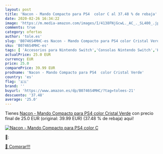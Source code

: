```yaml
---
layout: post
title: 'Nacon - Mando Compacto para PS4  color C al 37.48 % de rebaja'
date: 2020-02-26 16:34:22
image: 'https://m.media-amazon.com/images/I/4138FNjGcwL._AC_._SL400_.jpg'
comments: true
category: ofertas
author: 'tole.es'
slug: 'B0746S4MHC-es Nacon - Mando Compacto para PS4 color Cristal Verde'
sku: 'B0746S4MHC-es'
tags: [ 'Accesorios para Nintendo Switch','Consolas Nintendo Switch','Hardware y juegos para Nintendo Switch','Juegos para Nintendo Switch','Mandos para Nintendo Switch','Videojuegos','ps4', ]
actualPrice: 25.0 EUR
currency: EUR
price: 25.0
comparePrice: 39.99 EUR
prodname: 'Nacon - Mando Compacto para PS4  color Cristal Verde'
country: 'es'
flag: '🇪🇸'
brand: ''
buyurl: 'https://www.amazon.es/dp/B0746S4MHC/?tag=tolees-21'
descuento: '37.48'
average: '25.0'
---
```


Tienes [Nacon - Mando Compacto para PS4  color Cristal Verde](https://www.amazon.es/dp/B0746S4MHC/?tag=tolees-21) con precio final de  25.0 EUR (original: 39.99 EUR) (37.48 %  de rebaja) aqui!

[![Nacon - Mando Compacto para PS4  color C](https://m.media-amazon.com/images/I/4138FNjGcwL._AC_._SL400_.jpg)](https://www.amazon.es/dp/B0746S4MHC/?tag=tolees-21)

🔎:


[🛒 Comprar!!!](https://www.amazon.es/dp/B0746S4MHC/?tag=tolees-21)
